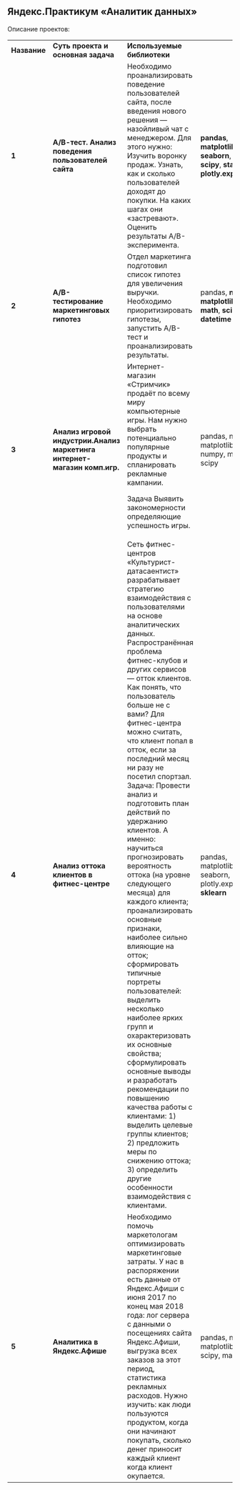 ## <b>Яндекс.Практикум «Аналитик данных»</b></a>



Описание проектов:

<table>
<tr>
<td><b>Название</b></td>
<td><b>Суть проекта и основная задача</b></td>
<td><b>Используемые библиотеки</b></td>
<tr>
<td><b>1</b></td>
<td><b>А/В-тест. Анализ поведения пользователей сайта</b></td>
<td>Необходимо проанализировать поведение пользователей сайта, после введения нового решения — назойливый чат с менеджером.
Для этого нужно:
Изучить воронку продаж.
Узнать, как и сколько пользователей доходят до покупки. На каких шагах они «застревают».
Оценить результаты А/В-эксперимента.
</td>
<td><b>pandas</b>, <b>matplotlib.pyplot</b>, <b>seaborn</b>, <b>numpy</b>, <b>scipy</b>, <b>stats</b>, <b>plotly.express</b></td>
<tr>
<td> <b>2</b></td>
<td><b>А/В-тестирование маркетинговых гипотез</b></td>
<td>Отдел маркетинга подготовил список гипотез для увеличения выручки. Необходимо приоритизировать гипотезы, запустить А/В-тест и проанализировать результаты.
</td>
<td>pandas, <b>numpy</b>, <b>matplotlib.pyplot</b>, <b>math</b>, <b>scipy</b>, <b>datetime</b></td>
<tr>
<td> <b>3</b></td>
<td><b>Анализ игровой индустрии.Анализ маркетинга интернет-магазин комп.игр.</b></td>
<td>Интернет-магазин «Стримчик» продаёт по всему миру компьютерные игры. Нам нужно выбрать потенциально популярные продукты и спланировать рекламные кампании.

Задача
Выявить закономерности определяющие успешность игры.
</td>
<td>pandas, numpy, matplotlib.pyplot, numpy, math, scipy</td>
<tr>
<td> <b>4</b></td>
<td><b>Анализ оттока клиентов в фитнес-центре</b></td>
<td>Сеть фитнес-центров «Культурист-датасаентист» разрабатывает стратегию взаимодействия с пользователями на основе аналитических данных. Распространённая проблема фитнес-клубов и других сервисов — отток клиентов. Как понять, что пользователь больше не с вами? Для фитнес-центра можно считать, что клиент попал в отток, если за последний месяц ни разу не посетил спортзал.
Задача: Провести анализ и подготовить план действий по удержанию клиентов.
А именно:
научиться прогнозировать вероятность оттока (на уровне следующего месяца) для каждого клиента;
проанализировать основные признаки, наиболее сильно влияющие на отток;
сформировать типичные портреты пользователей: выделить несколько наиболее ярких групп и охарактеризовать их основные свойства;
сформулировать основные выводы и разработать рекомендации по повышению качества работы с клиентами:
1) выделить целевые группы клиентов;
2) предложить меры по снижению оттока;
3) определить другие особенности взаимодействия с клиентами.
</td>
<td>pandas, matplotlib.pyplot, seaborn, numpy, plotly.express, <b>sklearn</b></td>
<tr>
<td> <b>5</b></td>
<td><b>Аналитика в Яндекс.Афише</b></a></td>
<td>Необходимо помочь маркетологам оптимизировать маркетинговые затраты.
У нас в распоряжении есть данные от Яндекс.Афиши с июня 2017 по конец мая 2018 года:
лог сервера с данными о посещениях сайта Яндекс.Афиши,
выгрузка всех заказов за этот период,
статистика рекламных расходов.
Нужно изучить:
как люди пользуются продуктом,
когда они начинают покупать,
сколько денег приносит каждый клиент
когда клиент окупается.
</td>
<td>pandas, numpy, matplotlib.pyplot, scipy, math</td>
</table>
<br/><br/>

